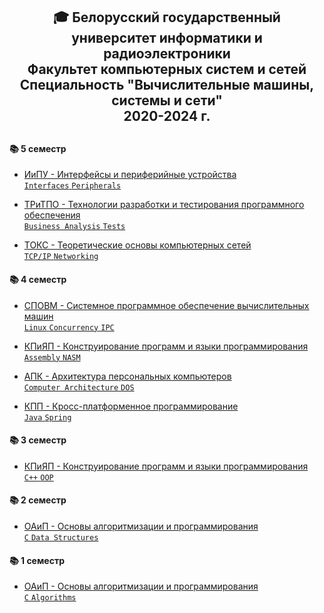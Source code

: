 <div align="center"><h2>
 🎓 Белорусский государственный университет информатики и радиоэлектроники <br> 
 Факультет компьютерных систем и сетей <br>
 Специальность "Вычислительные машины, системы и сети" <br>
 2020-2024 г.
<h2></div>

 #### 📚 5 семестр

- [ИиПУ - Интерфейсы и периферийные устройства <br>
  `Interfaces` `Peripherals`](IiPU)

- [ТРиТПО - Технологии разработки и тестирования программного обеспечения <br>
  `Business Analysis` `Tests`](https://github.com/amateomi/BSUIR-labs/tree/TRiTPO/TRiTPO)
 
- [ТОКС - Теоретические основы компьютерных сетей <br>
  `TCP/IP` `Networking`](TOKS)
 
#### 📚 4 семестр

- [СПОВМ - Системное программное обеспечение вычислительных машин <br>
  `Linux` `Concurrency` `IPC`](SPOVM)

- [КПиЯП - Конструирование программ и языки программирования <br>
  `Assembly` `NASM`](KPiYAP-Assembly)

- [АПК - Архитектура персональных компьютеров <br>
  `Computer Architecture` `DOS`](APK)

- [КПП - Кросс-платформенное программирование <br>
  `Java` `Spring`](KPP)

#### 📚 3 семестр

- [КПиЯП - Конструирование программ и языки программирования <br>
  `C++` `OOP`](KPiYAP-Cpp)

#### 📚 2 семестр

- [ОАиП - Основы алгоритмизации и программирования <br>
  `C` `Data Structures`](OAiP-Data-Structures)

#### 📚 1 семестр

- [ОАиП - Основы алгоритмизации и программирования <br>
  `C` `Algorithms`](OAiP-Algorithms)
